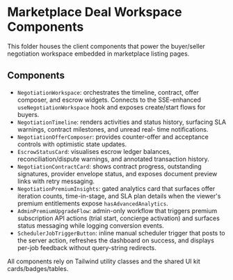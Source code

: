 # Marketplace Deal Workspace Components

This folder houses the client components that power the buyer/seller negotiation workspace embedded in marketplace listing
pages.

## Components

- `NegotiationWorkspace`: orchestrates the timeline, contract, offer composer, and escrow widgets. Connects to the SSE-enhanced
  `useNegotiationWorkspace` hook and exposes create/start flows for buyers.
- `NegotiationTimeline`: renders activities and status history, surfacing SLA warnings, contract milestones, and unread real-
  time notifications.
- `NegotiationOfferComposer`: provides counter-offer and acceptance controls with optimistic state updates.
- `EscrowStatusCard`: visualises escrow ledger balances, reconciliation/dispute warnings, and annotated transaction history.
- `NegotiationContractCard`: shows contract progress, outstanding signatures, provider envelope status, and exposes document
  preview links with retry messaging.
- `NegotiationPremiumInsights`: gated analytics card that surfaces offer iteration counts, time-in-stage, and SLA plan details
  when the viewer's premium entitlements expose `hasAdvancedAnalytics`.
- `AdminPremiumUpgradeFlow`: admin-only workflow that triggers premium subscription API actions (trial start, concierge
  activation) and surfaces status messaging while logging conversion events.
- `SchedulerJobTriggerButton`: inline manual scheduler trigger that posts to the server action, refreshes the dashboard on
  success, and displays per-job feedback without query-string redirects.

All components rely on Tailwind utility classes and the shared UI kit cards/badges/tables.
